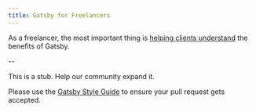 ```yaml
---
title: Gatsby for Freelancers
---
```


As a freelancer, the most important thing is [helping clients understand](/docs/winning-over-clients) the benefits of Gatsby.

--

This is a stub. Help our community expand it.

Please use the [Gatsby Style Guide](/contributing/gatsby-style-guide) to ensure your
pull request gets accepted.

